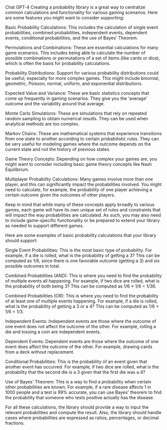 Chat GPT-4
Creating a probability library is a great way to centralize common calculations and functionality for various gaming scenarios. Here are some features you might want to consider supporting:

Basic Probability Calculations: This includes the calculation of single event probabilities, combined probabilities, independent events, dependent events, conditional probabilities, and the use of Bayes' Theorem.

Permutations and Combinations: These are essential calculations for many game scenarios. This includes being able to calculate the number of possible combinations or permutations of a set of items (like cards or dice), which is often the basis for probability calculations.

Probability Distributions: Support for various probability distributions could be useful, especially for more complex games. This might include binomial, geometric, Poisson, normal, uniform, and exponential distributions.

Expected Value and Variance: These are basic statistics concepts that come up frequently in gaming scenarios. They give you the 'average' outcome and the variability around that average.

Monte Carlo Simulations: These are simulations that rely on repeated random sampling to obtain numerical results. They can be used when analytical methods are too complex.

Markov Chains: These are mathematical systems that experience transitions from one state to another according to certain probabilistic rules. They can be very useful for modeling games where the outcome depends on the current state and not the history of previous states.

Game Theory Concepts: Depending on how complex your games are, you might want to consider including basic game theory concepts like Nash Equilibrium.

Multiplayer Probability Calculations: Many games involve more than one player, and this can significantly impact the probabilities involved. You might need to calculate, for example, the probability of one player achieving a certain outcome given the outcomes of other players.

Keep in mind that while many of these concepts apply broadly to various games, each game will have its own unique set of rules and constraints that will impact the way probabilities are calculated. As such, you may also need to include game-specific functionality or be prepared to extend your library as needed to support different games.

Here are some examples of basic probability calculations that your library should support:

Single Event Probabilities: This is the most basic type of probability. For example, if a die is rolled, what is the probability of getting a 3? This can be computed as 1/6, since there is one favorable outcome (getting a 3) and six possible outcomes in total.

Combined Probabilities (AND): This is where you need to find the probability of multiple events all happening. For example, if two dice are rolled, what is the probability of both being 3? This can be computed as 1/6 * 1/6 = 1/36.

Combined Probabilities (OR): This is where you need to find the probability of at least one of multiple events happening. For example, if a die is rolled, what is the probability of getting a 3 or a 4? This can be computed as 1/6 + 1/6 = 1/3.

Independent Events: Independent events are those where the outcome of one event does not affect the outcome of the other. For example, rolling a die and tossing a coin are independent events.

Dependent Events: Dependent events are those where the outcome of one event does affect the outcome of the other. For example, drawing cards from a deck without replacement.

Conditional Probabilities: This is the probability of an event given that another event has occurred. For example, if two dice are rolled, what is the probability that the second die is a 3 given that the first die was a 4?

Use of Bayes' Theorem: This is a way to find a probability when certain other probabilities are known. For example, if a rare disease affects 1 in 1000 people and a test is 99% accurate, you can use Bayes' theorem to find the probability that someone who tests positive actually has the disease.

For all these calculations, the library should provide a way to input the relevant probabilities and compute the result. Also, the library should handle cases where probabilities are expressed as ratios, percentages, or decimal fractions.
